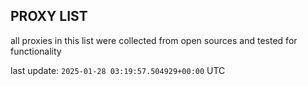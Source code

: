 ## PROXY LIST

all proxies in this list were collected from open sources and tested for functionality

last update: `2025-01-28 03:19:57.504929+00:00` UTC